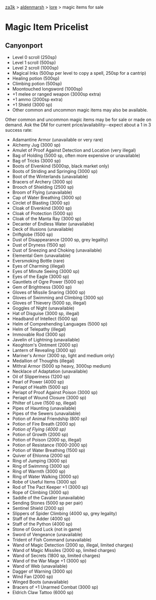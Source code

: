 [za3k](/) > [aldenmarsh](/aldenmarsh/) > [lore](lore) > magic items for sale

# Magic Item Pricelist
## Canyonport

- Level 0 scroll (250sp)
- Level 1 scroll (500sp)
- Level 2 scroll (1000sp)
- Magical Inks (500sp per level to copy a spell, 250sp for a cantrip)
- Healing potion (500sp) 
- Climbing potion (500sp)
- Moontouched longsword (1000sp)
- +1 melee or ranged weapon (3000sp extra)
- +1 ammo (2000sp extra)
- +1 Shield (3000 sp)
- Other common and uncommon magic items may also be available.

Other common and uncommon magic items may be for sale or made on demand. Ask the DM for current price/availability--expect about a 1 in 3 success rate:
- Adamantine Armor (unavailable or very rare)
- Alchemy Jug (3000 sp)
- Amulet of Proof Against Detection and Location (very illegal)
- Bag of Holding (5000 sp, often more expensive or unavailable)
- Bag of Tricks (3000 sp)
- Boots of Elvenkind (5000sp, black market only)
- Boots of Striding and Springing (3000 sp)
- Boot of the Winterlands (unavailable)
- Bracers of Archery (3000 sp)
- Brooch of Shielding (2500 sp)
- Broom of Flying (unavailable)
- Cap of Water Breathing (3000 sp)
- Circlet of Blasting (3000 sp)
- Cloak of Elvenkind (3000 sp)
- Cloak of Protection (5000 sp)
- Cloak of the Manta Ray (3000 sp)
- Decanter of Endless Water (unavailable)
- Deck of Illusions (unavailable)
- Driftglobe (1500 sp)
- Dust of Disappearance (2000 sp, grey legality)
- Dust of Dryness (1500 sp)
- Dust of Sneezing and Choking (unavailable)
- Elemental Gem (unavailable)
- Eversmoking Bottle (rare)
- Eyes of Charming (illegal)
- Eyes of Minute Seeing (3000 sp)
- Eyes of the Eagle (3000 sp)
- Gauntlets of Ogre Power (5000 sp)
- Gem of Brightness (3000 sp)
- Gloves of Missile Snaring (3000 sp)
- Gloves of Swimming and Climbing (3000 sp)
- Gloves of Thievery (5000 sp, illegal)
- Goggles of Night (unavailable)
- Hat of Disguise (3000 sp, illegal)
- Headband of Intellect (5000 sp)
- Helm of Comprehending Languages (5000 sp)
- Helm of Telepathy (illegal)
- Immovable Rod (3000 sp)
- Javelin of Lightning (unavailable)
- Keoghtom's Ointment (2000 sp)
- Lantern of Revealing (3000 sp)
- Mariner's Armor (3000 sp, light and medium only)
- Medallion of Thoughts (illegal)
- Mithral Armor (5000 sp heavy, 3000sp medium)
- Necklace of Adaptation (unavailable)
- Oil of Slipperiness (1200 sp)
- Pearl of Power (4000 sp)
- Periapt of Health (5000 sp)
- Periapt of Proof Against Poison (3000 sp)
- Periapt of Wound Closure (3000 sp)
- Philter of Love (1500 sp, illegal)
- Pipes of Haunting (unavailable)
- Pipes of the Sewers (unavailable)
- Potion of Animal Friendship (800 sp)
- Potion of Fire Breath (2000 sp)
- *Potion of Flying (4000 sp)*
- Potion of Growth (2000 sp)
- Potion of Poison (2000 sp, illegal)
- Potion of Resistance (1000-2000 sp)
- Potion of Water Breathing (1500 sp)
- Quiver of Ehlonna (2000 sp)
- Ring of Jumping (3000 sp)
- Ring of Swimmng (3000 sp)
- Ring of Warmth (3000 sp)
- Ring of Water Walking (3000 sp)
- Robe of Useful Items (3000 sp)
- Rod of The Pact Keeper +1 (3000 sp)
- Rope of Climbing (3000 sp)
- Saddle of the Cavalier (unavailable)
- Sending Stones (5000 sp per pair)
- Sentinel Shield (2000 sp)
- Slippers of Spider Climbing (4000 sp, grey legality)
- Staff of the Adder (4000 sp)
- Staff of the Python (4000 sp)
- Stone of Good Luck (not in game)
- Sword of Vengeance (unavailable)
- Trident of Fish Command (unavailable)
- Wand of Magic Detection (2000 sp, illegal, limited charges)
- Wand of Magic Missiles (2000 sp, limited charges)
- Wand of Secrets (1800 sp, limited charges)
- Wand of the War Mage +1 (3000 sp)
- Wand of Web (unavailable)
- Dagger of Warning (3000 sp)
- Wind Fan (2000 sp)
- Winged Boots (unavailable)
- Bracers of +1 Unarmed Combat (3000 sp)
- Eldrich Claw Tattoo (6000 sp)
